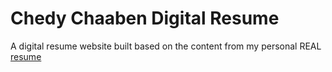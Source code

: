 # Chedy Chaaben Digital Resume

A digital resume website built based on the content from my personal REAL [resume](./assets/resume.pdf)